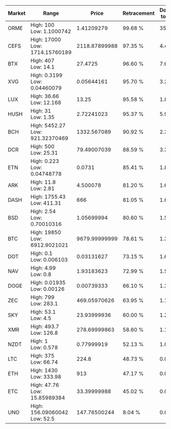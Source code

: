 | Market | Range | Price| Retracement | Doubles to 50% |
| --- | --- | --- | --- | --- |
| ORME | High: 100<br />Low: 1.1000742 | 1.41209279 | 99.68 % | 35.80 |
| CEFS | High: 17000<br />Low: 1714.15760189 | 2118.87899988 | 97.35 % | 4.42 |
| BTX | High: 407<br />Low: 14.1 | 27.4725 | 96.60 % | 7.66 |
| XVG | High: 0.3199<br />Low: 0.04460079 | 0.05644161 | 95.70 % | 3.23 |
| LUX | High: 36.66<br />Low: 12.168 | 13.25 | 95.58 % | 1.84 |
| HUSH | High: 31<br />Low: 1.35 | 2.72241023 | 95.37 % | 5.94 |
| BCH | High: 5452.27<br />Low: 921.32370469 | 1332.567089 | 90.92 % | 2.39 |
| DCR | High: 500<br />Low: 25.31 | 79.49007039 | 88.59 % | 3.30 |
| ETN | High: 0.223<br />Low: 0.04748778 | 0.0731 | 85.41 % | 1.85 |
| ARK | High: 11.8<br />Low: 2.81 | 4.500078 | 81.20 % | 1.62 |
| DASH | High: 1755.43<br />Low: 411.31 | 666 | 81.05 % | 1.63 |
| BSD | High: 2.54<br />Low: 0.70010316 | 1.05699994 | 80.60 % | 1.53 |
| BTC | High: 19850<br />Low: 6912.9021021 | 9679.99999999 | 78.61 % | 1.38 |
| DOT | High: 0.1<br />Low: 0.006103 | 0.03131627 | 73.15 % | 1.69 |
| NAV | High: 4.99<br />Low: 0.8 | 1.93183623 | 72.99 % | 1.50 |
| DOGE | High: 0.01935<br />Low: 0.00126 | 0.00739333 | 66.10 % | 1.39 |
| ZEC | High: 799<br />Low: 283.1 | 469.05970626 | 63.95 % | 1.15 |
| SKY | High: 53.1<br />Low: 4.5 | 23.93999936 | 60.00 % | 1.20 |
| XMR | High: 493.7<br />Low: 126.8 | 278.69999863 | 58.60 % | 1.11 |
| NZDT | High: 1<br />Low: 0.578 | 0.77999919 | 52.13 % | 1.01 |
| LTC | High: 375<br />Low: 66.74 | 224.8 | 48.73 % | 0.00 |
| ETH | High: 1430<br />Low: 333.98 | 913 | 47.17 % | 0.00 |
| ETC | High: 47.76<br />Low: 15.85989384 | 33.39999988 | 45.02 % | 0.00 |
| UNO | High: 156.09060042<br />Low: 52.5 | 147.76500244 | 8.04 % | 0.00 |

